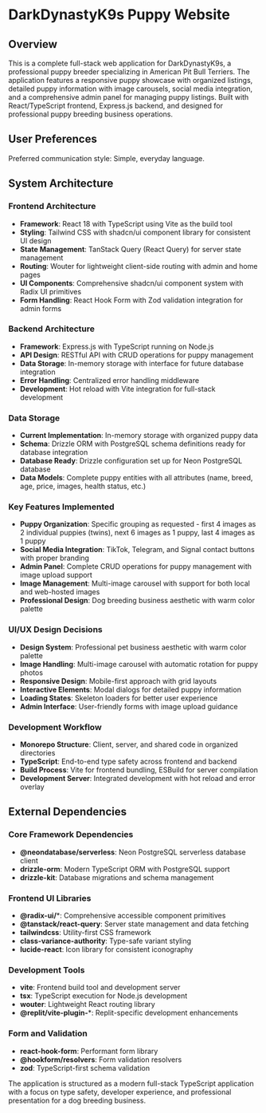 # DarkDynastyK9s Puppy Website

## Overview

This is a complete full-stack web application for DarkDynastyK9s, a professional puppy breeder specializing in American Pit Bull Terriers. The application features a responsive puppy showcase with organized listings, detailed puppy information with image carousels, social media integration, and a comprehensive admin panel for managing puppy listings. Built with React/TypeScript frontend, Express.js backend, and designed for professional puppy breeding business operations.

## User Preferences

Preferred communication style: Simple, everyday language.

## System Architecture

### Frontend Architecture
- **Framework**: React 18 with TypeScript using Vite as the build tool
- **Styling**: Tailwind CSS with shadcn/ui component library for consistent UI design
- **State Management**: TanStack Query (React Query) for server state management
- **Routing**: Wouter for lightweight client-side routing with admin and home pages
- **UI Components**: Comprehensive shadcn/ui component system with Radix UI primitives
- **Form Handling**: React Hook Form with Zod validation integration for admin forms

### Backend Architecture
- **Framework**: Express.js with TypeScript running on Node.js
- **API Design**: RESTful API with CRUD operations for puppy management
- **Data Storage**: In-memory storage with interface for future database integration
- **Error Handling**: Centralized error handling middleware
- **Development**: Hot reload with Vite integration for full-stack development

### Data Storage
- **Current Implementation**: In-memory storage with organized puppy data
- **Schema**: Drizzle ORM with PostgreSQL schema definitions ready for database integration
- **Database Ready**: Drizzle configuration set up for Neon PostgreSQL database
- **Data Models**: Complete puppy entities with all attributes (name, breed, age, price, images, health status, etc.)

### Key Features Implemented
- **Puppy Organization**: Specific grouping as requested - first 4 images as 2 individual puppies (twins), next 6 images as 1 puppy, last 4 images as 1 puppy
- **Social Media Integration**: TikTok, Telegram, and Signal contact buttons with proper branding
- **Admin Panel**: Complete CRUD operations for puppy management with image upload support
- **Image Management**: Multi-image carousel with support for both local and web-hosted images
- **Professional Design**: Dog breeding business aesthetic with warm color palette

### UI/UX Design Decisions
- **Design System**: Professional pet business aesthetic with warm color palette
- **Image Handling**: Multi-image carousel with automatic rotation for puppy photos
- **Responsive Design**: Mobile-first approach with grid layouts
- **Interactive Elements**: Modal dialogs for detailed puppy information
- **Loading States**: Skeleton loaders for better user experience
- **Admin Interface**: User-friendly forms with image upload guidance

### Development Workflow
- **Monorepo Structure**: Client, server, and shared code in organized directories
- **TypeScript**: End-to-end type safety across frontend and backend
- **Build Process**: Vite for frontend bundling, ESBuild for server compilation
- **Development Server**: Integrated development with hot reload and error overlay

## External Dependencies

### Core Framework Dependencies
- **@neondatabase/serverless**: Neon PostgreSQL serverless database client
- **drizzle-orm**: Modern TypeScript ORM with PostgreSQL support
- **drizzle-kit**: Database migrations and schema management

### Frontend UI Libraries
- **@radix-ui/***: Comprehensive accessible component primitives
- **@tanstack/react-query**: Server state management and data fetching
- **tailwindcss**: Utility-first CSS framework
- **class-variance-authority**: Type-safe variant styling
- **lucide-react**: Icon library for consistent iconography

### Development Tools
- **vite**: Frontend build tool and development server
- **tsx**: TypeScript execution for Node.js development
- **wouter**: Lightweight React routing library
- **@replit/vite-plugin-***: Replit-specific development enhancements

### Form and Validation
- **react-hook-form**: Performant form library
- **@hookform/resolvers**: Form validation resolvers
- **zod**: TypeScript-first schema validation

The application is structured as a modern full-stack TypeScript application with a focus on type safety, developer experience, and professional presentation for a dog breeding business.